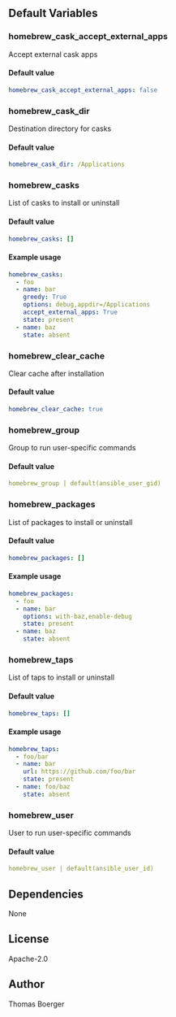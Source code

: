 
## Default Variables

### homebrew_cask_accept_external_apps

Accept external cask apps

#### Default value

```yaml
homebrew_cask_accept_external_apps: false
```

### homebrew_cask_dir

Destination directory for casks

#### Default value

```yaml
homebrew_cask_dir: /Applications
```

### homebrew_casks

List of casks to install or uninstall

#### Default value

```yaml
homebrew_casks: []
```

#### Example usage

```yaml
homebrew_casks:
  - foo
  - name: bar
    greedy: True
    options: debug,appdir=/Applications
    accept_external_apps: True
    state: present
  - name: baz
    state: absent
```

### homebrew_clear_cache

Clear cache after installation

#### Default value

```yaml
homebrew_clear_cache: true
```

### homebrew_group

Group to run user-specific commands

#### Default value

```yaml
homebrew_group | default(ansible_user_gid)
```

### homebrew_packages

List of packages to install or uninstall

#### Default value

```yaml
homebrew_packages: []
```

#### Example usage

```yaml
homebrew_packages:
  - foo
  - name: bar
    options: with-baz,enable-debug
    state: present
  - name: baz
    state: absent
```

### homebrew_taps

List of taps to install or uninstall

#### Default value

```yaml
homebrew_taps: []
```

#### Example usage

```yaml
homebrew_taps:
  - foo/bar
  - name: bar
    url: https://github.com/foo/bar
    state: present
  - name: foo/baz
    state: absent
```

### homebrew_user

User to run user-specific commands

#### Default value

```yaml
homebrew_user | default(ansible_user_id)
```
## Dependencies

None

## License

Apache-2.0

## Author

Thomas Boerger

